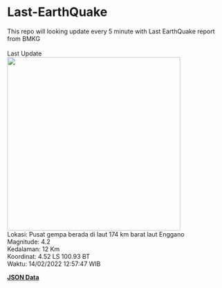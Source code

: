 # Last-EarthQuake
This repo will looking update every 5 minute with Last EarthQuake report from BMKG
<br>
<br>
Last Update
<br>
<img src="https://ews.bmkg.go.id/TEWS/data/20220214125747.mmi.jpg" width="400"/>
<br>
Lokasi: Pusat gempa berada di laut 174 km barat laut Enggano <br>
Magnitude: 4.2 <br>
Kedalaman: 12 Km <br>
Koordinat: 4.52 LS 100.93 BT <br>
Waktu: 14/02/2022 12:57:47 WIB <br>

<a href="./data/data.json">**JSON Data**</a>
